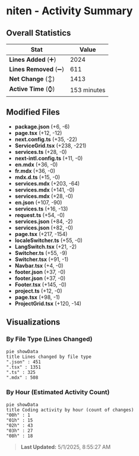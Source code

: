 # niten - Activity Summary 

## Overall Statistics

| Stat                   | Value                                                             |
| ---------------------- | ----------------------------------------------------------------- |
| **Lines Added** (➕)   | 2024                                          |
| **Lines Removed** (➖) | 611                                        |
| **Net Change** (↕)    | 1413                |
| **Active Time** (⌚)   | 153 minutes |


## Modified Files
- **package.json** (+6, -6)
- **page.tsx** (+12, -12)
- **next.config.ts** (+35, -22)
- **ServiceGrid.tsx** (+238, -221)
- **services.ts** (+28, -0)
- **next-intl.config.ts** (+11, -0)
- **en.mdx** (+36, -0)
- **fr.mdx** (+36, -0)
- **mdx.d.ts** (+15, -0)
- **services.mdx** (+203, -64)
- **services.mdx** (+141, -0)
- **services.mdx** (+28, -0)
- **en.json** (+107, -90)
- **services.ts** (+16, -13)
- **request.ts** (+54, -0)
- **services.json** (+84, -2)
- **services.json** (+82, -0)
- **page.tsx** (+217, -154)
- **localeSwitcher.ts** (+55, -0)
- **LangSwitch.tsx** (+21, -2)
- **Switcher.ts** (+55, -9)
- **Switcher.tsx** (+91, -1)
- **Navbar.tsx** (+4, -0)
- **footer.json** (+37, -0)
- **footer.json** (+37, -0)
- **Footer.tsx** (+145, -0)
- **project.ts** (+12, -0)
- **page.tsx** (+98, -1)
- **ProjectGrid.tsx** (+120, -14)

## Visualizations

### By File Type (Lines Changed)

```mermaid
pie showData
title Lines changed by file type
".json" : 451
".tsx" : 1351
".ts" : 325
".mdx" : 508
```

### By Hour (Estimated Activity Count)

```mermaid
pie showData
title Coding activity by hour (count of changes)
"00h" : 1
"01h" : 15
"02h" : 43
"03h" : 27
"08h" : 18
```


> **Last Updated:** 5/1/2025, 8:55:27 AM
